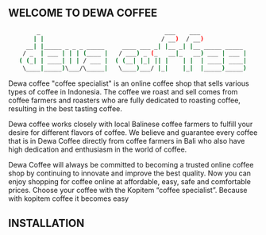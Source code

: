 ## WELCOME TO DEWA COFFEE

```bash
        _                                   ___    ___             
       | |                                 / __)  / __)            
     __| |_____ _ _ _ _____     ____ ___ _| |__ _| |__ _____ _____
    / _  | ___ | | | (____ |   / ___) _ (_   __|_   __) ___ | ___ |
   ( (_| | ____| | | / ___ |  ( (__| |_| || |    | |  | ____| ____|
    \____|_____)\___/\_____|   \____)___/ |_|    |_|  |_____)_____)
```

Dewa coffee "coffee specialist" is an online coffee shop that sells various types of coffee in Indonesia. The coffee we roast and sell comes from coffee farmers and roasters who are fully dedicated to roasting coffee, resulting in the best tasting coffee.

Dewa coffee works closely with local Balinese coffee farmers to fulfill your desire for different flavors of coffee. We believe and guarantee every coffee that is in Dewa Coffee directly from coffee farmers in Bali who also have high dedication and enthusiasm in the world of coffee.

Dewa Coffee will always be committed to becoming a trusted online coffee shop by continuing to innovate and improve the best quality. Now you can enjoy shopping for coffee online at affordable, easy, safe and comfortable prices. Choose your coffee with the Kopitem “coffee specialist”. Because with kopitem coffee it becomes easy

## INSTALLATION


